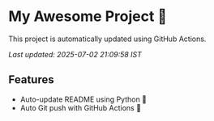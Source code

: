 # My Awesome Project 🚀

This project is automatically updated using GitHub Actions.

_Last updated: 2025-07-02 21:09:58 IST_

## Features
- Auto-update README using Python 🐍
- Auto Git push with GitHub Actions 🤖
